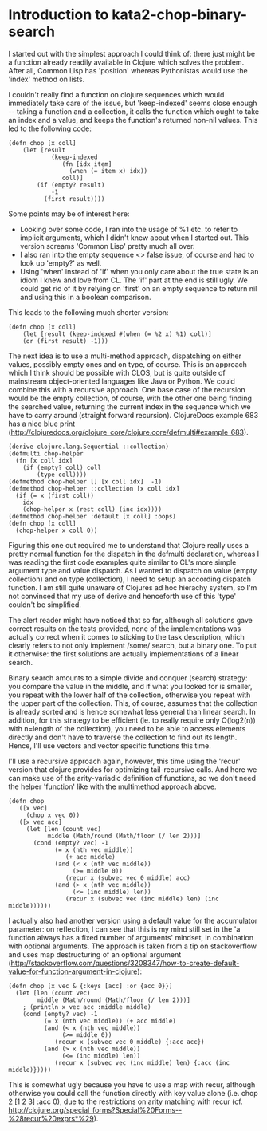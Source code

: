 # Introduction to kata2-chop-binary-search

I started out with the simplest approach I could think of: there just
might be a function already readily available in Clojure which solves
the problem. After all, Common Lisp has 'position' whereas Pythonistas
would use the 'index' method on lists.

I couldn't really find a function on clojure sequences which would
immediately take care of the issue, but 'keep-indexed' seems close
enough -- taking a function and a collection, it calls the function
which ought to take an index and a value, and keeps the function's
returned non-nil values. This led to the following code:

	(defn chop [x coll]
		(let [result
			    (keep-indexed
				   (fn [idx item]
				     (when (= item x) idx))
  				   coll)]
			(if (empty? result)
                -1
              (first result))))

Some points may be of interest here:

- Looking over some code, I ran into the usage of %1 etc. to refer to
  implicit arguments, which I didn't knew about when I started
  out. This version screams 'Common Lisp' pretty much all over.
- I also ran into the empty sequence <> false issue, of course and had
  to look up 'empty?' as well.
- Using 'when' instead of 'if' when you only care about the true state
  is an idiom I knew and love from CL. The 'if' part at the end is 
  still ugly. We could get rid of it by relying on 'first' on an empty
  sequence to return nil and using this in a boolean comparison.

This leads to the following much shorter version:

	(defn chop [x coll]
		(let [result (keep-indexed #(when (= %2 x) %1) coll)]
		(or (first result) -1)))


The next idea is to use a multi-method approach, dispatching on either
values, possibly empty ones and on type, of course. This is an
approach which I think should be possible with CLOS, but is quite
outside of mainstream object-oriented languages like Java or Python.
We could combine this with a recursive approach. One base case of the
recursion would be the empty collection, of course, with the other one
being finding the searched value, returning the current index in the
sequence which we have to carry around (straight forward
recursion). ClojureDocs example 683 has a nice blue print
(<http://clojuredocs.org/clojure_core/clojure.core/defmulti#example_683>).

    (derive clojure.lang.Sequential ::collection)
    (defmulti chop-helper
      (fn [x coll idx]
        (if (empty? coll) coll
            (type coll))))
    (defmethod chop-helper [] [x coll idx]  -1)
    (defmethod chop-helper ::collection [x coll idx]
      (if (= x (first coll))
        idx
        (chop-helper x (rest coll) (inc idx))))
    (defmethod chop-helper :default [x coll] :oops)
    (defn chop [x coll]
      (chop-helper x coll 0))
	
Figuring this one out required me to understand that Clojure really
uses a pretty normal function for the dispatch in the defmulti
declaration, whereas I was reading the first code examples quite
similar to CL's more simple argument type and value dispatch. As I
wanted to dispatch on value (empty collection) and on type
(collection), I need to setup an according dispatch function.
I am still quite unaware of Clojures ad hoc hierachy system, so I'm
not convinced that my use of derive and henceforth use of this 'type'
couldn't be simplified.


The alert reader might have noticed that so far, although all
solutions gave correct results on the tests provided, none of the
implementations was actually correct when it comes to sticking to the
task description, which clearly refers to not only implement /some/
search, but a binary one. To put it otherwise: the first solutions are
actually implementations of a linear search.

Binary search amounts to a simple divide and conquer (search)
strategy: you compare the value in the middle, and if what you looked
for is smaller, you repeat with the lower half of the collection,
otherwise you repeat with the upper part of the collection. This, of
course, assumes that the collection is already sorted and is hence
somewhat less general than linear search. In addition, for this
strategy to be efficient (ie. to really require only O(log2(n)) with
n=length of the collection), you need to be able to access elements
directly and don't have to traverse the collection to find out its
length. Hence, I'll use vectors and vector specific functions this time.

I'll use a recursive approach again, however, this time using the
'recur' version that clojure provides for optimizing tail-recursive
calls. And here we can make use of the arity-variadic definition of
functions, so we don't need the helper 'function' like with the
multimethod approach above.

    (defn chop
       ([x vec]
         (chop x vec 0))
       ([x vec acc]
         (let [len (count vec)
               middle (Math/round (Math/floor (/ len 2)))]
           (cond (empty? vec) -1
                 (= x (nth vec middle))
                    (+ acc middle)
                 (and (< x (nth vec middle))
                      (>= middle 0))
                    (recur x (subvec vec 0 middle) acc)
                 (and (> x (nth vec middle))
                      (<= (inc middle) len))
                    (recur x (subvec vec (inc middle) len) (inc middle))))))

 
I actually also had another version using a default value for the
accumulator parameter: on reflection, I can see that this is my mind
still set in the 'a function always has a fixed number of arguments'
mindset, in combination with optional arguments. The approach is taken
from a tip on stackoverflow and uses map destructuring of an optional
argument (<http://stackoverflow.com/questions/3208347/how-to-create-default-value-for-function-argument-in-clojure>):

    (defn chop [x vec & {:keys [acc] :or {acc 0}}]
      (let [len (count vec)
            middle (Math/round (Math/floor (/ len 2)))]
        ; (println x vec acc :middle middle)
        (cond (empty? vec) -1
              (= x (nth vec middle)) (+ acc middle)
              (and (< x (nth vec middle))
                   (>= middle 0))
                 (recur x (subvec vec 0 middle) {:acc acc})
              (and (> x (nth vec middle))
                   (<= (inc middle) len))
                 (recur x (subvec vec (inc middle) len) {:acc (inc middle)}))))

This is somewhat ugly because you have to use a map with recur,
although otherwise you could call the function directly with key value
alone (i.e. chop 2 [1 2 3] :acc 0), due to the restrictions on arity
matching with recur (cf. <http://clojure.org/special_forms?Special%20Forms--%28recur%20exprs*%29>).
